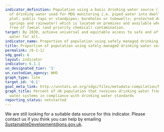 ```yaml
---
indicator_definition: Population using a basic drinking water source ('improved' sources
  of drinking water used for MDG monitoring i.e. piped water into dwelling, yard or
  plot; public taps or standpipes; boreholes or tubewells; protected dug wells; protected
  springs and rainwater) which is located on premises and available when needed and
  free of faecal (and priority chemical) contamination.
target: By 2030, achieve universal and equitable access to safe and affordable drinking
  water for all.
indicator_name: Proportion of population using safely managed drinking water services
title: Proportion of population using safely managed drinking water services
permalink: /6-1-1/
sdg_goal: 6
layout: indicator
indicator: 6.1.1
un_designated_tier: '1'
un_custodian_agency: WHO
graph_type: line
target_id: '6.1'
goal_meta_link: http://unstats.un.org/sdgs/files/metadata-compilation/Metadata-Goal-6.pdf
graph_title: Percent of UK population that receives drinking water from community
  water systems in compliance with drinking water standards
reporting_status: notstarted
---
```


We are still looking for a suitable data source for this indicator. Please contact us if you think you can help by emailing <a href="mailto:SustainableDevelopment@ons.gov.uk">SustainableDevelopment@ons.gov.uk</a>.


